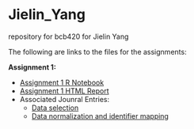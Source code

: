 # Jielin_Yang
repository for bcb420 for Jielin Yang

The following are links to the files for the assignments:

**Assignment 1:**
- [Assignment 1 R Notebook](https://github.com/bcb420-2023/Jielin_Yang/blob/main/Dataset%20selection%20and%20initial%20processing/Assignment_1_Data_cleaning_and_identifier_mapping.Rmd)
- [Assignment 1 HTML Report](https://github.com/bcb420-2023/Jielin_Yang/blob/main/Dataset%20selection%20and%20initial%20processing/Assignment_1_Data_cleaning_and_identifier_mapping.html)
- Associated Jounral Entries:
  - [Data selection](https://github.com/bcb420-2023/Jielin_Yang/wiki/Gene-Expression-Dataset-Selection)
  - [Data normalization and identifier mapping](https://github.com/bcb420-2023/Jielin_Yang/wiki/Dataset-Cleaning-and-Identifier-Mapping)
